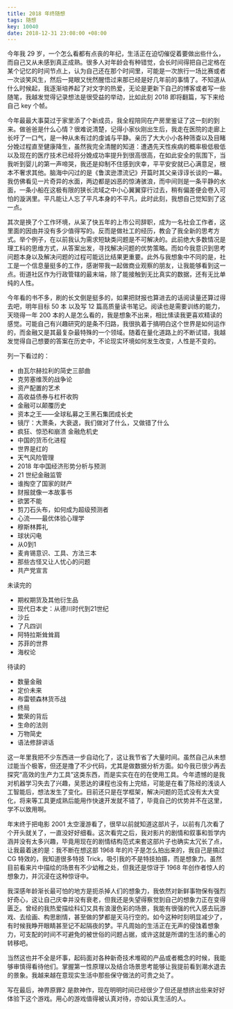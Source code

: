 ```yaml
---
title: 2018 年终随想
tags: 随想
key: 10040
date: 2018-12-31 23:08:00 +08:00
---
```


今年我 29 岁，一个怎么看都有点丧的年纪，生活正在迫切催促着要做出些什么，而自己又从未感到真正成熟。很多人对年龄会有种错觉，会长时间得把自己定格在某个记忆的时间节点上，认为自己还在那个时间里，可能是一次旅行一场比赛或者一次谈笑风生，然后一晃眼又恍然醒悟过来那已经是好几年前的事情了。不知道从什么时候起，我逐渐培养起了对文字的热爱，无论是更新下自己的博客或者写一些随笔，我越发觉得记录想法是很受益的举动，比如此刻 2018 即将翻篇，写下来给自己 key 个帧。

<!--more-->

今年最最大事莫过于家里添了个新成员，我全程陪同在产房里鉴证了这一刻的到来。做爸爸是什么心情？很难说清楚，记得小家伙刚出生后，我走在医院的走廊上长吁了一口气，是一种从未有过的虔诚与平静。亲历了大大小小各种筛查以及目睹分娩过程直至健康降生，虽然我完全清醒的知道：遭遇先天性疾病的概率极低极低以及现在的医疗技术已经将分娩成功率提升到很高很高，在如此安全的氛围下，当我听到婴儿的第一声啼哭，我还是抑制不住感到庆幸，平平安安就已心满意足，根本不奢求其他。脑海中闪过的是《鲁滨逊漂流记》开篇时其父亲谆谆长谈的一幕。我仿佛看见一片奇异的水面，两边都是凶恶的惊涛骇浪，而中间则是一条平静的水面，一条小船在这极有限的狭长流域之中小心翼翼穿行过去，稍有偏差便会卷入可怕的漩涡里。平凡能让人忘了平凡本身的不平凡，此时此刻，我想自己觉知到了这一点。

其次是换了个工作环境，从呆了快五年的上市公司辞职，成为一名社会工作者，这里面的因由并没有多少值得写的。反而是做社工的经历，教会了我全新的思考方式。举个例子，在以前我认为需求短缺类问题是不可解决的。此前绝大多数情况是理工科的思维方式，从答案出发，寻找解决问题的优势策略。而如今我意识到思考问题本身以及解决问题的过程可能远比结果更重要。此外与我想象中不同的是，社工是一个信息量挺多的工作，感谢带我一起做商业观察的朋友，让我能够看到这一点。街道社区作为行政管辖的最末端，除了能接触到无比真实的数据，还有无比单纯的人性。

今年看的书不多，刷的长文倒是挺多的，如果把财报也算进去的话阅读量还算过得去吧，明年目标 50 本 以及写 12 篇高质量读书笔记。阅读也是需要训练的能力，天晓得一年 200 本的人是怎么看的，我是想象不出来，相比愫读我更喜欢精读的感觉。可能自己有兴趣研究的是条不归路，我很执着于搞明白这个世界是如何运作的，而金融又是其最复杂最特殊的一个领域。随着在量化道路上的不断试错，我越发觉得自己想要的答案在历史中，不论现实环境如何发生改变，人性是不变的。

列一下看过的：

- 由瓦尔赫拉利的简史三部曲
- 克劳塞维茨的战争论
- 资产配置的艺术
- 高收益债券与杠杆收购
- 金融可以颠覆历史
- 资本之王——全球私募之王黑石集团成长史
- 镜厅：大萧条，大衰退，我们做对了什么，又做错了什么
- 疯狂、惊恐和崩溃 金融危机史
- 中国的货币化进程
- 世界是红的
- 天气风险管理
- 2018 年中国经济形势分析与预测
- 21 世纪金融监管
- 谁掏空了国家的财产
- 财报就像一本故事书
- 欲罢不能
- 剪刀石头布，如何成为超级预测者
- 心流——最优体验心理学
- 穆斯林葬礼
- 球状闪电
- 从0到1
- 麦肯锡意识、工具、方法三本
- 那些古怪又让人忧心的问题
- 共产党宣言

未读完的

- 期权期货及其他衍生品
- 现代日本史：从德川时代到21世纪
- 沙丘
- 了凡四训
- 阿特拉斯耸耸肩
- 苏菲的世界
- 海权论

待读的

- 数量金融
- 定价未来
- 布雷顿森林货币战
- 终局
- 繁荣的背后
- 生命的法则
- 万物简史
- 语法修辞讲话

这一年里我把不少东西进一步自动化了，这让我节省了大量时间。虽然自己从未想过能当个极客，但还是撸了不少代码，尤其是做数据分析方面。如今我已很少再去探究“高效的生产力工具”这类东西，而是实实在在的在使用工具。今年遗憾的是我对机器学习失去了兴趣，吴恩达的课程也没有上完结，可能是在看了陈经的浅谈人工智能后，想法发生了变化。目前还只是在学框架，解决问题的范式没有太大变化，将来等工具更成熟后能用作快速开发就不错了，毕竟自己的优势并不在这里，学不以致用啊。

年末终于把电影 2001 太空漫游看了，很早以前就知道这部片子，以前有几次看了个开头就关了，一直没好好细看。这次看完之后，我对影片的剧情和叙事和哲学内涵并没有太多兴趣，毕竟用现在的剧情结构范式来套这部片子也确实太冗长了点，让我最着迷的是：我不断在想这部 1968 年的片子是怎么拍出来的，我自己是搞过 CG 特效的，我知道很多特技 Trick，吸引我的不是特技拍摄，而是想象力。虽然目前看来片中描绘的场景有不少幼稚之处，但我还是惊讶于 1968 年创作者惊人的想象力，并沉浸在这种惊讶中。

我深感年龄渐长最可怕的地方是扼杀掉人们的想象力，我依然对新鲜事物保有强烈好奇心，这让自己庆幸并没有衰老，但我还是失望得察觉到自己的想象力正在变得匮乏。曾经的我热爱描绘科幻又具有浪漫色彩的场景，我能有很强的代入感去玩游戏、去绘画、构思剧情，甚至做的梦都是天马行空的。如今这种时刻明显减少了，有时候我睁开眼睛甚至记不起隔夜的梦。平凡周始的生活正在无声的侵蚀着想象力，可支配的时间不可避免的被世俗的问题占据，或许这就是所谓的生活的重心的转移吧。

当然这也并不全是坏事，起码面对各种新奇技术堆砌的产品或者概念的时候，我能够审慎得看待他们。掌握第一性原理以及结合场景思考能够让我提前看到潮水退去的景象。我越来越在意现实生活中那些保守做法的可贵之处了。

写在最后，神界原罪2 是款神作，现在明明时间已经很少了但还是想挤出些来好好体验下这个游戏。用心的游戏值得被认真对待，亦如认真生活的人。

